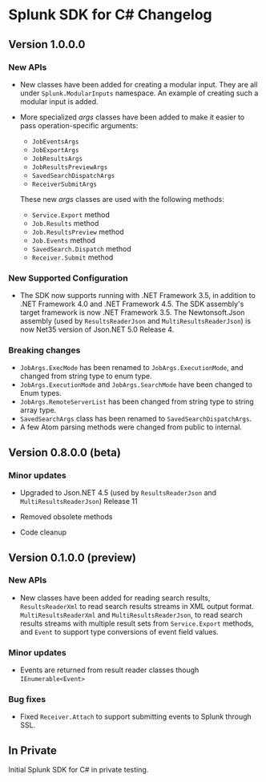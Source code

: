 # Splunk SDK for C# Changelog

## Version 1.0.0.0 

### New APIs

* New classes have been added for creating a modular input. They are all under `Splunk.ModularInputs` namespace. An example of creating such a modular input is added.
* More specialized *args* classes have been added to make it easier to pass 
  operation-specific arguments:
    - `JobEventsArgs`
    - `JobExportArgs`
    - `JobResultsArgs`
    - `JobResultsPreviewArgs`
    - `SavedSearchDispatchArgs`
    - `ReceiverSubmitArgs`
        
    These new *args* classes are used with the following methods: 
     - `Service.Export` method
    - `Job.Results` method
    - `Job.ResultsPreview` method
    - `Job.Events` method
    - `SavedSearch.Dispatch` method
    - `Receiver.Submit` method

### New Supported Configuration

* The SDK now supports running with .NET Framework 3.5, in addition to .NET Framework 4.0 and .NET Framework 4.5. The SDK assembly's target framework is now .NET Framework 3.5. The Newtonsoft.Json assembly (used by `ResultsReaderJson` and `MultiResultsReaderJson`) is now Net35 version of Json.NET 5.0 Release 4.

### Breaking changes
* `JobArgs.ExecMode` has been renamed to `JobArgs.ExecutionMode`, and changed from string type to enum type.
* `JobArgs.ExecutionMode` and `JobArgs.SearchMode` have been changed to Enum types.
* `JobArgs.RemoteServerList` has been changed from string type to string array type.
* `SavedSearchArgs` class has been renamed to `SavedSearchDispatchArgs`.
* A few Atom parsing methods were changed from public to internal.

## Version 0.8.0.0 (beta)

### Minor updates

* Upgraded to Json.NET 4.5 (used by `ResultsReaderJson` and `MultiResultsReaderJson`) Release 11

* Removed obsolete methods

* Code cleanup

## Version 0.1.0.0 (preview)

### New APIs

* New classes have been added for reading search results,  `ResultsReaderXml` to read search results streams in XML output format. `MultiResultsReaderXml` and `MultiResultsReaderJson`, 
  to read search results streams with multiple result sets from `Service.Export` methods, and `Event` to support type conversions of event field values.

### Minor updates

* Events are returned from result reader classes though `IEnumerable<Event>`

### Bug fixes

* Fixed `Receiver.Attach` to support submitting events to Splunk through SSL.

## In Private 

Initial Splunk SDK for C# in private testing.
